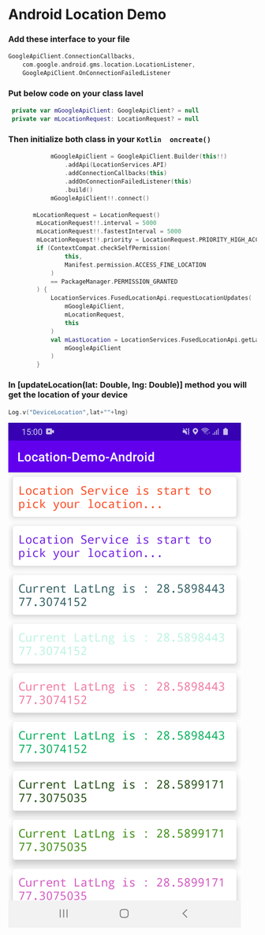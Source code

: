 # Android Location Demo


### Add these interface to your file

```Kotlin
GoogleApiClient.ConnectionCallbacks,
    com.google.android.gms.location.LocationListener,
    GoogleApiClient.OnConnectionFailedListener
```

### Put below code on your class lavel

```Kotlin
 private var mGoogleApiClient: GoogleApiClient? = null
 private var mLocationRequest: LocationRequest? = null
```

### Then initialize both class in your ```Kotlin  oncreate() ```
```Kotlin
            mGoogleApiClient = GoogleApiClient.Builder(this!!)
                .addApi(LocationServices.API)
                .addConnectionCallbacks(this)
                .addOnConnectionFailedListener(this)
                .build()
            mGoogleApiClient!!.connect()

       mLocationRequest = LocationRequest()
        mLocationRequest!!.interval = 5000
        mLocationRequest!!.fastestInterval = 5000
        mLocationRequest!!.priority = LocationRequest.PRIORITY_HIGH_ACCURACY
        if (ContextCompat.checkSelfPermission(
                this,
                Manifest.permission.ACCESS_FINE_LOCATION
            )
            == PackageManager.PERMISSION_GRANTED
        ) {
            LocationServices.FusedLocationApi.requestLocationUpdates(
                mGoogleApiClient,
                mLocationRequest,
                this
            )
            val mLastLocation = LocationServices.FusedLocationApi.getLastLocation(
                mGoogleApiClient
            )
        }
```

### In [updateLocation(lat: Double, lng: Double)] method you will get the location of your device

```Kotlin
Log.v("DeviceLocation",lat+""+lng)
```


![alt text](https://github.com/subodhrathaur/Android-Location-master/blob/master/andorid_location.png?raw=true)


